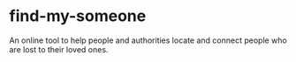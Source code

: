 # find-my-someone
An online tool to help people and authorities locate and connect people who are lost to their loved ones.
